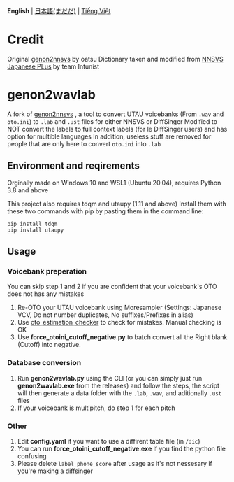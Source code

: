 **English** | [日本語(まだだ)](https://github.com/speedywater/genon2wavlab/blob/main/README_JPN.md) | [Tiếng Việt](https://github.com/speedywater/genon2wavlab/blob/main/README_VIE.md)

# Credit

Original [genon2nnsvs](https://github.com/oatsu-gh/genon2nnsvs) by oatsu 
Dictionary taken and modified from [NNSVS Japanese PLus](https://github.com/intunist/nnsvs-japanese-plus) by team Intunist

# genon2wavlab
 A fork of [genon2nnsvs](https://github.com/oatsu-gh/genon2nnsvs) , a tool to convert UTAU voicebanks (From `.wav` and `oto.ini`) to `.lab` and `.ust` files for either NNSVS or DiffSinger
 Modified to NOT convert the labels to full context labels (for le DiffSinger users) and has option for multible languages
 In addition, useless stuff are removed for people that are only here to convert `oto.ini` into `.lab`

## Environment and reqirements

Orginally made on Windows 10 and WSL1 (Ubuntu 20.04), requires Python 3.8 and above

This project also requires tdqm and utaupy (1.11 and above)
Install them with these two commands with pip by pasting them in the command line:
```
pip install tdqm
pip install utaupy
```

## Usage

### Voicebank preperation

You can skip step 1 and 2 if you are confident that your voicebank's OTO does not has any mistakes
1. Re-OTO your UTAU voicebank using Moresampler (Settings: Japanese VCV, Do not number duplicates, No suffixes/Prefixes in alias)
2. Use [oto_estimation_checker](https://github.com/oatsu-gh/oto_estimation_checker) to check for mistakes. Manual checking is OK
3. Use **force_otoini_cutoff_negative.py** to batch convert all the Right blank (Cutoff) into negative.

### Database conversion

1. Run **genon2wavlab.py** using the CLI (or you can simply just run **genon2wavlab.exe** from the releases) and follow the steps, the script will then generate a data folder with the `.lab`, `.wav`, and aditionally `.ust` files
2. If your voicebank is multipitch, do step 1 for each pitch

### Other

1. Edit **config.yaml** if you want to use a diffirent table file (in `/dic`)
2. You can run **force_otoini_cutoff_negative.exe** if you find the python file confusing
3. Please delete `label_phone_score` after usage as it's not nessesary if you're making a diffsinger

